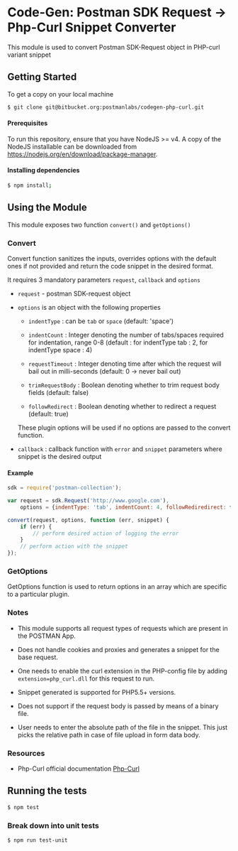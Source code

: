 # Code-Gen: Postman SDK Request -> Php-Curl Snippet Converter

This module is used to convert Postman SDK-Request object in PHP-curl variant snippet

## Getting Started
 To get a copy on your local machine
```bash
$ git clone git@bitbucket.org:postmanlabs/codegen-php-curl.git
```


#### Prerequisites
To run this repository, ensure that you have NodeJS >= v4. A copy of the NodeJS installable can be downloaded from https://nodejs.org/en/download/package-manager.

#### Installing dependencies
```bash
$ npm install;
```

## Using the Module
This module exposes two function `convert()` and `getOptions()`

### Convert
 
Convert function sanitizes the inputs, overrides options with the default ones if not provided and return the code snippet in the desired format.

It requires 3 mandatory parameters `request`, `callback` and `options`

* `request` - postman SDK-request object

* `options` is an object with the following properties

    * `indentType` : can be `tab` or `space` (default: 'space')

    * `indentCount` : Integer denoting the number of tabs/spaces required for indentation, range 0-8 (default : for indentType tab : 2, for indentType space : 4)
    
    * `requestTimeout` : Integer denoting time after which the request will bail out in milli-seconds (default: 0 -> never bail out)

    * `trimRequestBody` : Boolean denoting whether to trim request body fields (default: false)

    * `followRedirect` : Boolean denoting whether to redirect a request (default: true)

    These plugin options will be used if no options are passed to the convert function.

* `callback` : callback function with `error` and `snippet` parameters where snippet is the desired output

#### Example
```javascript
sdk = require('postman-collection');

var request = sdk.Request('http://www.google.com'),
    options = {indentType: 'tab', indentCount: 4, followRediredirect: false, trimRequestBody: true};

convert(request, options, function (err, snippet) {
    if (err) {
        // perform desired action of logging the error
    }
    // perform action with the snippet
});
```

### GetOptions

GetOptions function is used to return options in an array which are specific to a particular plugin.


### Notes

* This module supports all request types of requests which are present in the POSTMAN App.

* Does not handle cookies and proxies and generates a snippet for the base request.

* One needs to enable the curl extension in the PHP-config file by adding `extension=php_curl.dll` for this request to run.

* Snippet generated is supported for PHP5.5+ versions.

* Does not support if the request body is passed by means of a binary file.

* User needs to enter the absolute path of the file in the snippet. This just picks the relative path in case of file upload in form data body.

### Resources

* Php-Curl official documentation [Php-Curl](http://php.net/manual/en/book.curl.php)

## Running the tests

```bash
$ npm test
```

### Break down into unit tests

```bash
$ npm run test-unit
```
